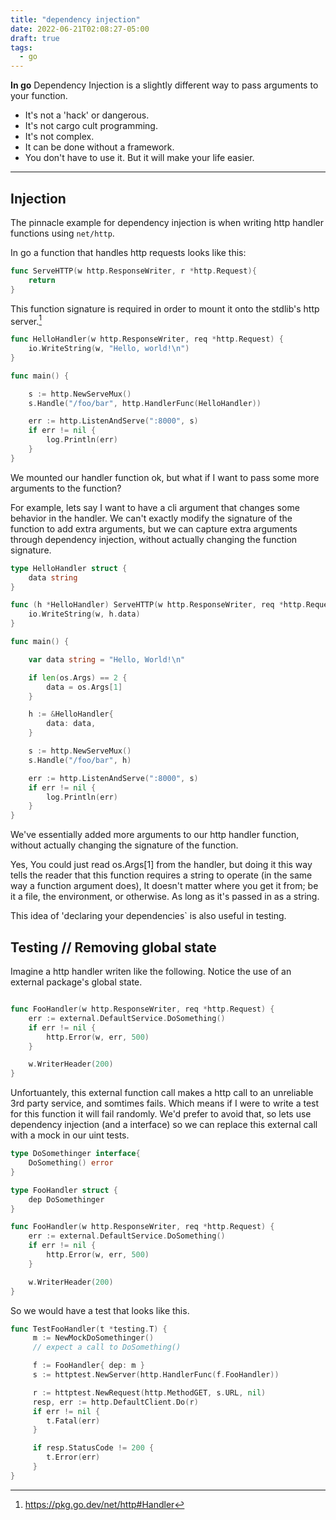 ```yaml
---
title: "dependency injection" 
date: 2022-06-21T02:08:27-05:00
draft: true
tags: 
  - go
---
```


**In go** Dependency Injection is a slightly different way to pass arguments to your function.

* It's not a 'hack' or dangerous.
* It's not cargo cult programming.
* It's not complex.
* It can be done without a framework.
* You don't have to use it. But it will make your life easier. 

---

## Injection

The pinnacle example for dependency injection is when writing http handler functions using `net/http`. 

In go a function that handles http requests looks like this: 

```go 
func ServeHTTP(w http.ResponseWriter, r *http.Request){
    return 
}
```

This function signature is required in order to mount it onto the stdlib's http server.[^1] 

```go 
func HelloHandler(w http.ResponseWriter, req *http.Request) {
	io.WriteString(w, "Hello, world!\n")
}

func main() {

	s := http.NewServeMux()
	s.Handle("/foo/bar", http.HandlerFunc(HelloHandler))

	err := http.ListenAndServe(":8000", s)
	if err != nil {
		log.Println(err)
	}
}

```

We mounted our handler function ok, 
but what if I want to pass some more arguments to the function? 

For example, lets say I want to have a cli argument that changes some behavior in the handler. 
We can't exactly modify the signature of the function to add extra arguments, 
but we can capture extra arguments through dependency injection, without actually changing the function signature. 

```go 
type HelloHandler struct {
	data string
}

func (h *HelloHandler) ServeHTTP(w http.ResponseWriter, req *http.Request) {
	io.WriteString(w, h.data)
}

func main() {

	var data string = "Hello, World!\n"

	if len(os.Args) == 2 {
		data = os.Args[1]
	}

	h := &HelloHandler{
		data: data,
	}

	s := http.NewServeMux()
	s.Handle("/foo/bar", h)

	err := http.ListenAndServe(":8000", s)
	if err != nil {
		log.Println(err)
	}
}
```

We've essentially added more arguments to our http handler function, without actually changing the signature of the function. 

Yes, You could just read os.Args[1] from the handler, but doing it this way tells the reader that this function requires a string to operate (in the same way a function argument does), 
It doesn't matter where you get it from; be it a file, the environment, or otherwise. As long as it's passed in as a string. 

This idea of 'declaring your dependencies` is also useful in testing. 


## Testing // Removing global state

Imagine a http handler writen like the following. Notice the use of an external package's global state. 

```go 

func FooHandler(w http.ResponseWriter, req *http.Request) {
    err := external.DefaultService.DoSomething()
    if err != nil { 
        http.Error(w, err, 500)
    }

    w.WriterHeader(200)
}
```

Unfortuantely, this external function call makes a http call to an unreliable 3rd party service, and somtimes fails. 
Which means if I were to write a test for this function it will fail randomly. 
We'd prefer to avoid that, so lets use dependency injection (and a interface) so we can replace this external call with a mock in our uint tests.

```go 
type DoSomethinger interface{ 
    DoSomething() error
}

type FooHandler struct { 
    dep DoSomethinger
}

func FooHandler(w http.ResponseWriter, req *http.Request) {
    err := external.DefaultService.DoSomething()
    if err != nil { 
        http.Error(w, err, 500)
    }

    w.WriterHeader(200)
}
```

So we would have a test that looks like this. 

```go 
func TestFooHandler(t *testing.T) { 
     m := NewMockDoSomethinger()
     // expect a call to DoSomething()

     f := FooHandler{ dep: m } 
     s := httptest.NewServer(http.HandlerFunc(f.FooHandler))

     r := httptest.NewRequest(http.MethodGET, s.URL, nil)
     resp, err := http.DefaultClient.Do(r)
     if err != nil { 
        t.Fatal(err)
     }

     if resp.StatusCode != 200 { 
        t.Error(err)
     }
}

```


<!---
## Testing 


Dependency Injection is also very useful in testing when we want to sub in mocks for out unit tests.  


Imagine we have a "Serivce" struct defined as follows. 
```go 
package main

import "io"

// Foo is something that we can write to.
type Foo interface {
	io.Writer
}

type Service struct {
	f Foo
}

func (s *Service) Bar() error {
	_, err := s.f.Write(nil)

    if err == io.EOF { 
        return nil
    }
	return err
}
```

It has a single dependency of an something that implements `io.Writer`.  
  
Now, we want to test `Bar()`. 
We want to make sure that we dont return an error if there isn't one from our dependency, and that we dont return io.EOF; 
Which we'll say is an implementation detail that the caller of `Bar()` doesn't care about. 

To create that scenario we need a mock `io.Writer` that will help us create those specific conditions. 

```go 
func TestBar(t *testing.T) {

	var mockFoo = io.Discard

	s := Service{
		foo: mockFoo,
	}

	got := s.Bar()
	if got != nil {
		t.Fatal(got)
	}
}
```
-->

[^1]: https://pkg.go.dev/net/http#Handler


